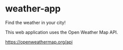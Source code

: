 # weather-app
Find the weather in your city!

This web application uses the Open Weather Map API. 

https://openweathermap.org/api
